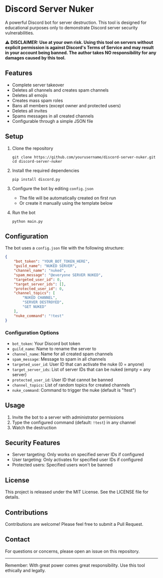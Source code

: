 # Discord Server Nuker

A powerful Discord bot for server destruction. This tool is designed for educational purposes only to demonstrate Discord server security vulnerabilities.

⚠️ **DISCLAIMER: Use at your own risk. Using this tool on servers without explicit permission is against Discord's Terms of Service and may result in your account being banned. The author takes NO responsibility for any damages caused by this tool.**

## Features

- Complete server takeover
- Deletes all channels and creates spam channels
- Deletes all emojis
- Creates mass spam roles
- Bans all members (except owner and protected users)
- Deletes all invites
- Spams messages in all created channels
- Configurable through a simple JSON file

## Setup

1. Clone the repository
   ```
   git clone https://github.com/yourusername/discord-server-nuker.git
   cd discord-server-nuker
   ```

2. Install the required dependencies
   ```
   pip install discord.py
   ```

3. Configure the bot by editing `config.json`
   - The file will be automatically created on first run
   - Or create it manually using the template below

4. Run the bot
   ```
   python main.py
   ```

## Configuration

The bot uses a `config.json` file with the following structure:

```json
{
    "bot_token": "YOUR_BOT_TOKEN_HERE",
    "guild_name": "NUKED SERVER",
    "channel_name": "nuked",
    "spam_message": "@everyone SERVER NUKED",
    "targeted_user_id": 0,
    "target_server_ids": [],
    "protected_user_id": 0,
    "channel_topics": [
        "NUKED CHANNEL",
        "SERVER DESTROYED",
        "GET NUKED"
    ],
    "nuke_command": "!test"
}
```

### Configuration Options

- `bot_token`: Your Discord bot token
- `guild_name`: Name to rename the server to
- `channel_name`: Name for all created spam channels
- `spam_message`: Message to spam in all channels
- `targeted_user_id`: User ID that can activate the nuke (0 = anyone)
- `target_server_ids`: List of server IDs that can be nuked (empty = any server)
- `protected_user_id`: User ID that cannot be banned
- `channel_topics`: List of random topics for created channels
- `nuke_command`: Command to trigger the nuke (default is "!test")

## Usage

1. Invite the bot to a server with administrator permissions
2. Type the configured command (default: `!test`) in any channel
3. Watch the destruction

## Security Features

- Server targeting: Only works on specified server IDs if configured
- User targeting: Only activates for specified user IDs if configured
- Protected users: Specified users won't be banned

## License

This project is released under the MIT License. See the LICENSE file for details.

## Contributions

Contributions are welcome! Please feel free to submit a Pull Request.

## Contact

For questions or concerns, please open an issue on this repository.

---

Remember: With great power comes great responsibility. Use this tool ethically and legally.